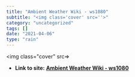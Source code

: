 ```yaml
---
title: "Ambient Weather Wiki - ws1080"
subtitle: "<img class='cover' src=''>"
category: "uncategorized"
tags: []
date: "2021-04-06"
type: "rain"
---
```

<img class="cover" src=>


* **Link to site:** **[Ambient Weather Wiki - ws1080](http://ambientweather.wikispaces.com/ws1080)**